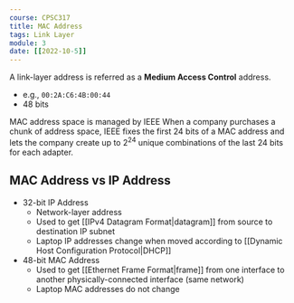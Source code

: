 ```yaml
---
course: CPSC317
title: MAC Address
tags: Link Layer
module: 3
date: [[2022-10-5]]
---
```


A link-layer address is referred as a **Medium Access Control** address.
- e.g., `00:2A:C6:4B:00:44`
- 48 bits

MAC address space is managed by IEEE
When a company purchases a chunk of address space,
IEEE fixes the first 24 bits of a MAC address and lets the company
create up to $2^{24}$ unique combinations of the last 24 bits for each adapter.

## MAC Address vs IP Address
- 32-bit IP Address
    - Network-layer address
    - Used to get [[IPv4 Datagram Format|datagram]] from source to destination IP subnet
    - Laptop IP addresses change when moved according to [[Dynamic Host Configuration Protocol|DHCP]]
- 48-bit MAC Address
    - Used to get [[Ethernet Frame Format|frame]] from one interface to another physically-connected interface (same network)
    - Laptop MAC addresses do not change